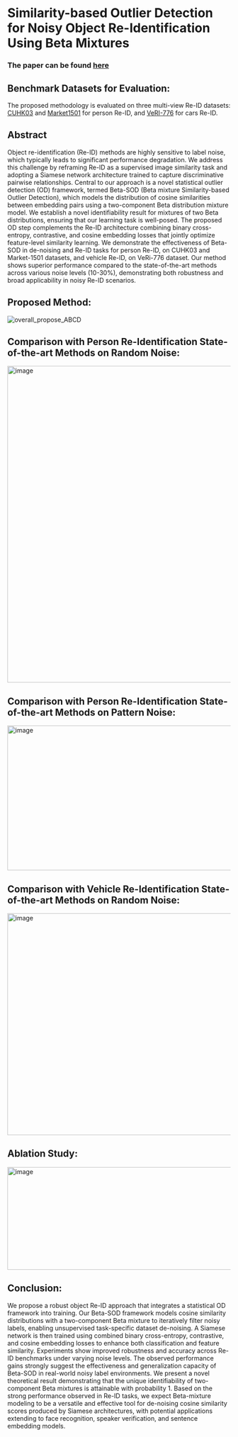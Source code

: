 # Similarity-based Outlier Detection for Noisy Object Re-Identification Using Beta Mixtures
### The paper can be found [here](https://arxiv.org/abs/2509.08926)

## Benchmark Datasets for Evaluation:
The proposed methodology is evaluated on three multi-view Re-ID datasets: [CUHK03](https://www.ee.cuhk.edu.hk/~xgwang/CUHK_identification.html)  and [Market1501](https://github.com/niruhan/market1501)  for person Re-ID, and [VeRI-776](https://github.com/JDAI-CV/VeRidataset) for cars Re-ID.

## Abstract
Object re-identification (Re-ID) methods are highly sensitive to label noise, which typically leads to significant performance degradation. We address this challenge by reframing Re-ID as a supervised image similarity task and adopting a Siamese network architecture trained to capture discriminative pairwise relationships. Central to our approach is a novel statistical outlier detection (OD) framework, termed Beta-SOD (Beta mixture Similarity-based Outlier Detection), which models the distribution of cosine similarities between embedding pairs using a two-component Beta distribution mixture model.  We establish a novel identifiability result for mixtures of two Beta distributions, ensuring that our learning task is well-posed. The proposed OD step complements the Re-ID architecture combining binary cross-entropy, contrastive, and cosine embedding losses that jointly optimize feature-level similarity learning. We demonstrate the effectiveness of Beta-SOD in de-noising and Re-ID tasks for person Re-ID, on CUHK03 and Market-1501 datasets, and vehicle Re-ID, on VeRi-776 dataset. Our method shows superior performance compared to the state-of-the-art methods across various noise levels (10-30\%), demonstrating both robustness and broad applicability in noisy Re-ID scenarios.


## Proposed Method:
![overall_propose_ABCD](https://github.com/user-attachments/assets/92d724d5-7451-4a86-94db-f7de9e8d3a86)



## Comparison with Person Re-Identification State-of-the-art Methods on Random Noise:
<img width="1257" height="715" alt="image" src="https://github.com/user-attachments/assets/cab54f5a-c2cc-46f0-99bb-ef69eea2ef01" />


## Comparison with Person Re-Identification State-of-the-art Methods on Pattern Noise:
<img width="1228" height="327" alt="image" src="https://github.com/user-attachments/assets/1703f8ac-2319-4d71-80fa-3a7e94fce4cc" />


## Comparison with Vehicle Re-Identification State-of-the-art Methods on Random Noise:
<img width="592" height="501" alt="image" src="https://github.com/user-attachments/assets/b1be4cc2-e43c-4232-8a3f-ae8fe24ab7c9" />


## Ablation Study:
<img width="600" height="232" alt="image" src="https://github.com/user-attachments/assets/2e0948a2-6a96-4d61-be4d-553ab389c064" />



## Conclusion:
We propose a robust object Re-ID approach that integrates a statistical OD framework into training. Our Beta-SOD framework models cosine similarity distributions with a two-component Beta mixture to iteratively filter noisy labels, enabling unsupervised task-specific dataset de-noising. A Siamese network is then trained using combined binary cross-entropy, contrastive, and cosine embedding losses to enhance both classification and feature similarity. Experiments show improved robustness and accuracy across Re-ID benchmarks under varying noise levels. The observed performance gains strongly suggest the effectiveness and generalization capacity of Beta-SOD in real-world noisy label environments.
We present a novel theoretical result demonstrating that the unique identifiability of two-component Beta mixtures is attainable with probability 1. 
Based on the strong performance observed in Re-ID tasks, we expect Beta-mixture modeling to be a versatile and effective tool for de-noising cosine similarity scores produced by Siamese architectures, with potential applications extending to face recognition, speaker verification, and sentence embedding models.

